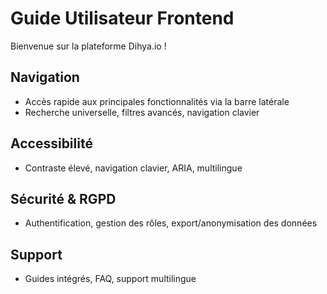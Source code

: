 # Guide Utilisateur Frontend

Bienvenue sur la plateforme Dihya.io !

## Navigation
- Accès rapide aux principales fonctionnalités via la barre latérale
- Recherche universelle, filtres avancés, navigation clavier

## Accessibilité
- Contraste élevé, navigation clavier, ARIA, multilingue

## Sécurité & RGPD
- Authentification, gestion des rôles, export/anonymisation des données

## Support
- Guides intégrés, FAQ, support multilingue
